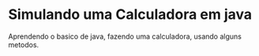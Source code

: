 # Simulando uma Calculadora em java
 Aprendendo o basico de java, fazendo uma calculadora, usando alguns metodos.
